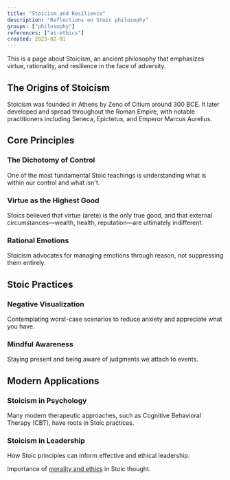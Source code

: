 ```yaml
---
title: "Stoicism and Resilience"
description: "Reflections on Stoic philosophy"
groups: ["philosophy"]
references: ["ai-ethics"]
created: 2023-02-01
---
```


This is a page about Stoicism, an ancient philosophy that emphasizes virtue, rationality, and resilience in the face of adversity.

## The Origins of Stoicism

Stoicism was founded in Athens by Zeno of Citium around 300 BCE. It later developed and spread throughout the Roman Empire, with notable practitioners including Seneca, Epictetus, and Emperor Marcus Aurelius.

## Core Principles

### The Dichotomy of Control

One of the most fundamental Stoic teachings is understanding what is within our control and what isn't.

### Virtue as the Highest Good

Stoics believed that virtue (arete) is the only true good, and that external circumstances—wealth, health, reputation—are ultimately indifferent.

### Rational Emotions

Stoicism advocates for managing emotions through reason, not suppressing them entirely.

## Stoic Practices

### Negative Visualization

Contemplating worst-case scenarios to reduce anxiety and appreciate what you have.

### Mindful Awareness

Staying present and being aware of judgments we attach to events.

## Modern Applications

### Stoicism in Psychology

Many modern therapeutic approaches, such as Cognitive Behavioral Therapy (CBT), have roots in Stoic practices.

### Stoicism in Leadership

How Stoic principles can inform effective and ethical leadership.

Importance of [morality and ethics](../morality) in Stoic thought.